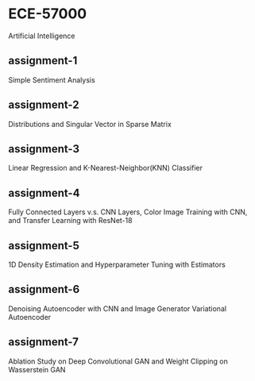 # ECE-57000
Artificial Intelligence

## assignment-1
Simple Sentiment Analysis

## assignment-2
Distributions and Singular Vector in Sparse Matrix

## assignment-3
Linear Regression and K-Nearest-Neighbor(KNN) Classifier

## assignment-4
Fully Connected Layers v.s. CNN Layers, Color Image Training with CNN, and Transfer Learning with ResNet-18

## assignment-5
1D Density Estimation and Hyperparameter Tuning with Estimators

## assignment-6
Denoising Autoencoder with CNN and Image Generator Variational Autoencoder

## assignment-7
Ablation Study on Deep Convolutional GAN and Weight Clipping on Wasserstein GAN

